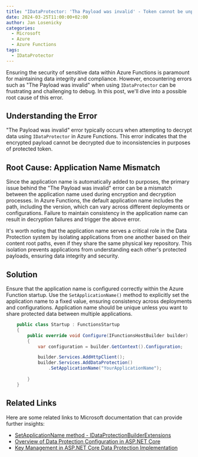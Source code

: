 ```yaml
---
title: "IDataProtector: 'Tha Payload was invalid' - Token cannot be unprotected after a certain time"
date: 2024-03-25T11:00:00+02:00
author: Jan Losenicky
categories:
  - Microsoft
  - Azure
  - Azure Functions
tags:
  - IDataProtector
---
```


Ensuring the security of sensitive data within Azure Functions is paramount for maintaining data integrity and compliance. However, encountering errors such as "The Payload was invalid" when using `IDataProtector` can be frustrating and challenging to debug. In this post, we'll dive into a possible root cause of this error.

## Understanding the Error

"The Payload was invalid" error typically occurs when attempting to decrypt data using `IDataProtector` in Azure Functions. This error indicates that the encrypted payload cannot be decrypted due to inconsistencies in purposes of protected token.

## Root Cause: Application Name Mismatch

Since the application name is automatically added to purposes, the primary issue behind the "The Payload was invalid" error can be a mismatch between the application name used during encryption and decryption processes. In Azure Functions, the default application name includes the path, including the version, which can vary across different deployments or configurations. Failure to maintain consistency in the application name can result in decryption failures and trigger the above error.

It's worth noting that the application name serves a critical role in the Data Protection system by isolating applications from one another based on their content root paths, even if they share the same physical key repository. This isolation prevents applications from understanding each other's protected payloads, ensuring data integrity and security.

## Solution

Ensure that the application name is configured correctly within the Azure Function startup. Use the `SetApplicationName()` method to explicitly set the application name to a fixed value, ensuring consistency across deployments and configurations. Application name should be unique unless you want to share protected data between multiple applications.

```csharp
    public class Startup : FunctionsStartup
    {
        public override void Configure(IFunctionsHostBuilder builder)
        {
            var configuration = builder.GetContext().Configuration;

            builder.Services.AddHttpClient();
            builder.Services.AddDataProtection()
                .SetApplicationName("YourApplicationName");
            
        }
    }

```

## Related Links

Here are some related links to Microsoft documentation that can provide further insights:

- [SetApplicationName method - IDataProtectionBuilderExtensions](https://learn.microsoft.com/en-us/dotnet/api/microsoft.aspnetcore.dataprotection.dataprotectionbuilderextensions.setapplicationname?view=aspnetcore-8.0)
- [Overview of Data Protection Configuration in ASP.NET Core](https://learn.microsoft.com/en-us/aspnet/core/security/data-protection/configuration/overview?view=aspnetcore-8.0#protectkeyswithazurekeyvault)
- [Key Management in ASP.NET Core Data Protection Implementation](https://learn.microsoft.com/en-us/aspnet/core/security/data-protection/implementation/key-management?view=aspnetcore-8.0)
